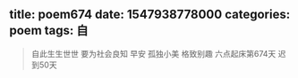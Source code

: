 title: poem674
date: 1547938778000
categories: poem
tags: 自
---
> 自此生生世世
要为社会良知
早安
孤独小美
格致别趣
六点起床第674天 迟到50天